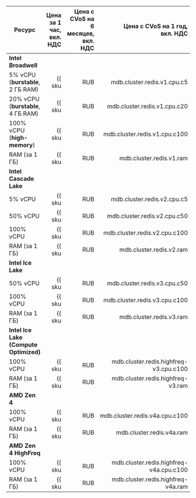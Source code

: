 
| Ресурс                             | Цена за 1 час,<br>вкл. НДС                         | Цена с CVoS на 6 месяцев,<br>вкл. НДС                                           | Цена с CVoS на 1 год,<br>вкл. НДС                                               |
|------------------------------------|---------------------------------------------------:|--------------------------------------------------------------------------------:|--------------------------------------------------------------------------------:|
| **Intel Broadwell**                                                                                                                                                                                                                                         |
| 5% vCPU (**burstable**, 2 ГБ RAM)  | {{ sku|RUB|mdb.cluster.redis.v1.cpu.c5|string }}   | −                                                                               | −                                                                               |
| 20% vCPU (**burstable**, 4 ГБ RAM) | {{ sku|RUB|mdb.cluster.redis.v1.cpu.c20|string }}  | −                                                                               | −                                                                               |
| 100% vCPU (**high-memory**)        | {{ sku|RUB|mdb.cluster.redis.v1.cpu.c100|string }} | −                                                                               | −                                                                               |
| RAM (за 1 ГБ)                      | {{ sku|RUB|mdb.cluster.redis.v1.ram|string }}      | −                                                                               | −                                                                               |
| **Intel Cascade Lake**                                                                                                                                                                                                                                      |
| 5% vCPU                            | {{ sku|RUB|mdb.cluster.redis.v2.cpu.c5|string }}   | −                                                                               | −                                                                               |
| 50% vCPU                           | {{ sku|RUB|mdb.cluster.redis.v2.cpu.c50|string }}  | −                                                                               | −                                                                               |
| 100% vCPU                          | {{ sku|RUB|mdb.cluster.redis.v2.cpu.c100|string }} | {{ sku|RUB|v1.commitment.selfcheckout.m6.mdb.redis.cpu.c100.v2|string }} (-15%) | {{ sku|RUB|v1.commitment.selfcheckout.y1.mdb.redis.cpu.c100.v2|string }} (-22%) |
| RAM (за 1 ГБ)                      | {{ sku|RUB|mdb.cluster.redis.v2.ram|string }}      | {{ sku|RUB|v1.commitment.selfcheckout.m6.mdb.redis.ram.v2|string }} (-15%)      | {{ sku|RUB|v1.commitment.selfcheckout.y1.mdb.redis.ram.v2|string }} (-22%)      |
| **Intel Ice Lake**                                                                                                                                                                                                                                          |
| 50% vCPU                           | {{ sku|RUB|mdb.cluster.redis.v3.cpu.c50|string }}  | −                                                                               | −                                                                               |
| 100% vCPU                          | {{ sku|RUB|mdb.cluster.redis.v3.cpu.c100|string }} | {{ sku|RUB|v1.commitment.selfcheckout.m6.mdb.redis.cpu.c100.v3|string }} (-15%) | {{ sku|RUB|v1.commitment.selfcheckout.y1.mdb.redis.cpu.c100.v3|string }} (-22%) |
| RAM (за 1 ГБ)                      | {{ sku|RUB|mdb.cluster.redis.v3.ram|string }}      | {{ sku|RUB|v1.commitment.selfcheckout.m6.mdb.redis.ram.v3|string }} (-15%)      | {{ sku|RUB|v1.commitment.selfcheckout.y1.mdb.redis.ram.v3|string }} (-22%)      |
| **Intel Ice Lake (Compute Optimized)** |
| 100% vCPU | {{ sku|RUB|mdb.cluster.redis.highfreq-v3.cpu.c100|string }} | − | − |
| RAM (за 1 ГБ) | {{ sku|RUB|mdb.cluster.redis.highfreq-v3.ram|string }} | − | − |
| **AMD Zen 4** |
| 100% vCPU                          | {{ sku|RUB|mdb.cluster.redis.v4a.cpu.c100|string }} | {{ sku|RUB|v1.commitment.selfcheckout.m6.mdb.redis.cpu.c100.v4a|string }} (-15%) | {{ sku|RUB|v1.commitment.selfcheckout.y1.mdb.redis.cpu.c100.v4a|string }} (-22%) |
| RAM (за 1 ГБ)                      | {{ sku|RUB|mdb.cluster.redis.v4a.ram|string }}      | {{ sku|RUB|v1.commitment.selfcheckout.m6.mdb.redis.ram.v4a|string }} (-15%)      | {{ sku|RUB|v1.commitment.selfcheckout.y1.mdb.redis.ram.v4a|string }} (-22%)      |
| **AMD Zen 4 HighFreq** |
| 100% vCPU | {{ sku|RUB|mdb.cluster.redis.highfreq-v4a.cpu.c100|string }} | − | − |
| RAM (за 1 ГБ) | {{ sku|RUB|mdb.cluster.redis.highfreq-v4a.ram|string }} | − | − |


